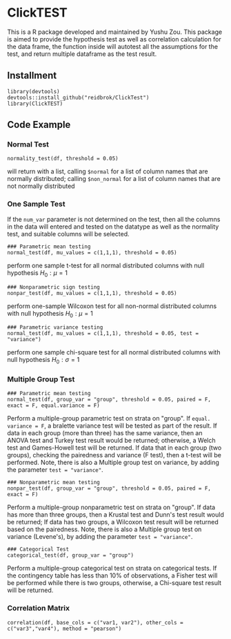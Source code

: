 # ClickTEST
This is a R package developed and maintained by Yushu Zou. This package is aimed to provide the hypothesis test as well as correlation calculation for the data frame, the function inside will autotest all the assumptions for the test, and return multiple dataframe as the test result.

## Installment
```{r}
library(devtools)
devtools::install_github("reidbrok/ClickTest")
library(ClickTEST)
```
## Code Example
### Normal Test
```{r}
normality_test(df, threshold = 0.05)
```

will return with a list, calling `$normal` for a list of column names that are normally distributed; calling `$non_normal` for a list of column names that are not normally distributed

### One Sample Test
If the `num_var` parameter is not determined on the test, then all the columns in the data will entered and tested on the datatype as well as the normality test, and suitable columns will be selected.
```
### Parametric mean testing
normal_test(df, mu_values = c(1,1,1), threshold = 0.05)
```
perform one sample t-test for all normal distributed columns with null hypothesis $H_0: \mu = 1$

```
### Nonparametric sign testing
nonpar_test(df, mu_values = c(1,1,1), threshold = 0.05)
```
perform one-sample Wilcoxon test for all non-normal distributed columns with null hypothesis $H_0: \mu = 1$
```
### Parametric variance testing
normal_test(df, mu_values = c(1,1,1), threshold = 0.05, test = "variance")
```
perform one sample chi-square test for all normal distributed columns with null hypothesis $H_0: \sigma = 1$

### Multiple Group Test
```
### Parametric mean testing
normal_test(df, group_var = "group", threshold = 0.05, paired = F, exact = F, equal.variance = F)
```
Perform a multiple-group parametric test on strata on "group". If `equal. variance = F`, a bralette variance test will be tested as part of the result. 
If data in each group (more than three) has the same variance, then an ANOVA test and Turkey test result would be returned; otherwise, a Welch test and Games-Howell test will be returned.
If data that in each group (two groups), checking the pairedness and variance (F test), then a t-test will be performed.
Note, there is also a Multiple group test on variance, by adding the parameter `test = "variance"`. 

```
### Nonparametric mean testing
nonpar_test(df, group_var = "group", threshold = 0.05, paired = F, exact = F)
```
Perform a multiple-group nonparametric test on strata on "group". 
If data has more than three groups, then a Krustal test and Dunn's test result would be returned;
If data has two groups, a Wilcoxon test result will be returned based on the pairedness.
Note, there is also a Multiple group test on variance (Levene's), by adding the parameter `test = "variance"`. 

```
### Categorical Test
categorical_test(df, group_var = "group")
```
Perform a multiple-group categorical test on strata on categorical tests. If the contingency table has less than 10% of observations, a Fisher test will be performed while there is two groups, otherwise, a Chi-square test result will be returned.

### Correlation Matrix
```
correlation(df, base_cols = c("var1, var2"), other_cols = c("var3","var4"), method = "pearson")
```


